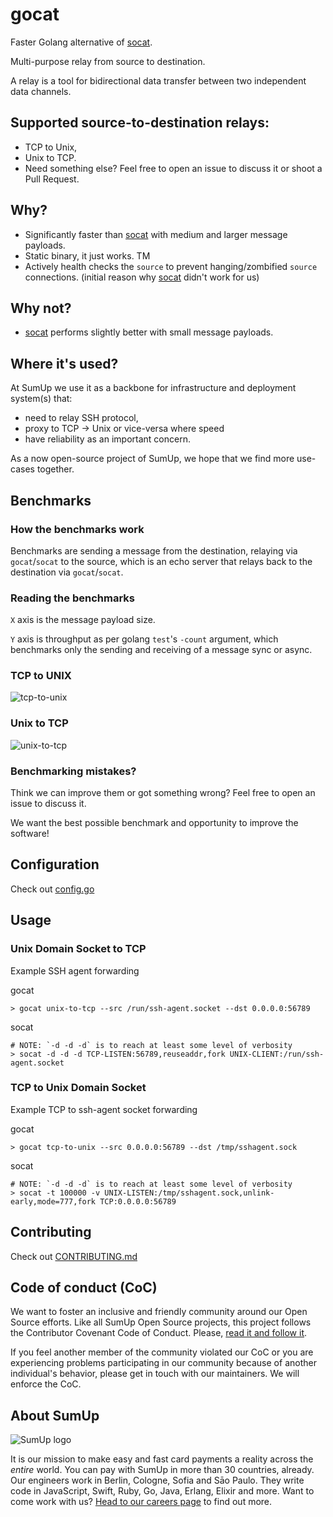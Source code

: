 # gocat

Faster Golang alternative of [socat].

Multi-purpose relay from source to destination.

A relay is a tool for bidirectional data transfer between two independent data
channels.

## Supported source-to-destination relays:

- TCP to Unix,
- Unix to TCP.
- Need something else? Feel free to open an issue to discuss it or shoot a Pull Request.

## Why?

- Significantly faster than [socat] with medium and larger message payloads.
- Static binary, it just works. TM
- Actively health checks the `source` to prevent hanging/zombified `source` connections. (initial reason why [socat] didn't work for us)

## Why not?

- [socat] performs slightly better with small message payloads.

## Where it's used?

At SumUp we use it as a backbone for infrastructure and deployment system(s) that:

- need to relay SSH protocol,
- proxy to TCP -> Unix or vice-versa where speed
- have reliability as an important concern.

As a now open-source project of SumUp, we hope that we find more use-cases together.

## Benchmarks

### How the benchmarks work

Benchmarks are sending a message from the destination, relaying via `gocat`/`socat`
to the source, which is an echo server that relays back to the destination via `gocat`/`socat`.

### Reading the benchmarks

`X` axis is the message payload size.

`Y` axis is throughput as per golang `test`'s `-count` argument, which benchmarks only
the sending and receiving of a message sync or async.

### TCP to UNIX

![tcp-to-unix](/assets/tcp-to-unix.png)

### Unix to TCP

![unix-to-tcp](/assets/unix-to-tcp.png)

### Benchmarking mistakes?

Think we can improve them or got something wrong? Feel free to open an issue to discuss it.

We want the best possible benchmark and opportunity to improve the software!

## Configuration

Check out [config.go](./config/config.go)

## Usage

### Unix Domain Socket to TCP

Example SSH agent forwarding

gocat

```shell
> gocat unix-to-tcp --src /run/ssh-agent.socket --dst 0.0.0.0:56789
```

socat

```shell
# NOTE: `-d -d -d` is to reach at least some level of verbosity
> socat -d -d -d TCP-LISTEN:56789,reuseaddr,fork UNIX-CLIENT:/run/ssh-agent.socket
```

### TCP to Unix Domain Socket

Example TCP to ssh-agent socket forwarding

gocat

```shell
> gocat tcp-to-unix --src 0.0.0.0:56789 --dst /tmp/sshagent.sock
```

socat

```shell
# NOTE: `-d -d -d` is to reach at least some level of verbosity
> socat -t 100000 -v UNIX-LISTEN:/tmp/sshagent.sock,unlink-early,mode=777,fork TCP:0.0.0.0:56789
```

## Contributing

Check out [CONTRIBUTING.md](./CONTRIBUTING.md)

## Code of conduct (CoC)

We want to foster an inclusive and friendly community around our Open Source efforts. Like all SumUp Open Source projects, this project follows the Contributor Covenant Code of Conduct. Please, [read it and follow it](CODE_OF_CONDUCT.md).

If you feel another member of the community violated our CoC or you are experiencing problems participating in our community because of another individual's behavior, please get in touch with our maintainers. We will enforce the CoC.

## About SumUp

![SumUp logo](https://raw.githubusercontent.com/sumup-oss/assets/master/sumup-logo.svg?sanitize=true)

It is our mission to make easy and fast card payments a reality across the _entire_ world. You can pay with SumUp in more than 30 countries, already. Our engineers work in Berlin, Cologne, Sofia and Sāo Paulo. They write code in JavaScript, Swift, Ruby, Go, Java, Erlang, Elixir and more. Want to come work with us? [Head to our careers page](https://sumup.com/careers) to find out more.

[socat]: https://github.com/craSH/socat
